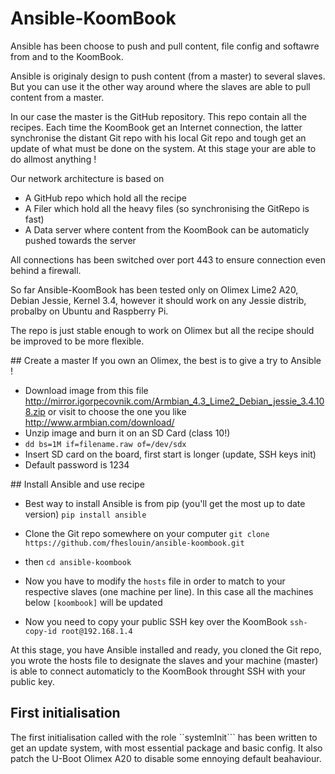 # Ansible-KoomBook
Ansible has been choose to push and pull content, file config and softawre from and to the KoomBook.

Ansible is originaly design to push content (from a master) to several slaves. But you can use it the other way around where the slaves are able to pull content from a master. 

In our case the master is the GitHub repository. This repo contain all the recipes. Each time the KoomBook get an Internet connection, the latter synchronise the distant Git repo with his local Git repo and tough get an update of what must be done on the system. At this stage your are able to do allmost anything !

Our network architecture is based on 
 - A GitHub repo which hold all the recipe 
 - A Filer which hold all the heavy files (so synchronising the GitRepo is fast)
 - A Data server where content from the KoomBook can be automaticly pushed towards the server

 All connections has been switched over port 443 to ensure connection even behind a firewall.

So far Ansible-KoomBook has been tested only on Olimex Lime2 A20, Debian Jessie, Kernel 3.4, however it should work on any Jessie distrib, probalby on Ubuntu and Raspberry Pi.

The repo is just stable enough to work on Olimex but all the recipe should be improved to be more flexible.

## Create a master 
If you own an Olimex, the best is to give a try to Ansible ! 
 - Download image from this file http://mirror.igorpecovnik.com/Armbian_4.3_Lime2_Debian_jessie_3.4.108.zip or visit to choose the one you like http://www.armbian.com/download/
 - Unzip image and burn it on an SD Card (class 10!)
 - ```dd bs=1M if=filename.raw of=/dev/sdx```
 - Insert SD card on the board, first start is longer (update, SSH keys init)
 - Default password is 1234

## Install Ansible and use recipe
 - Best way to install Ansible is from pip (you'll get the most up to date version)
```pip install ansible```

- Clone the Git repo somewhere on your computer 
```git clone https://github.com/fheslouin/ansible-koombook.git```
- then 
```cd ansible-koombook```

- Now you have to modify the ```hosts``` file in order to match to your respective slaves (one machine per line).
In this case all the machines below ```[koombook]``` will be updated

- Now you need to copy your public SSH key over the KoomBook
```ssh-copy-id root@192.168.1.4```

At this stage, you have Ansible installed and ready, you cloned the Git repo, you wrote the hosts file to designate the slaves and your machine (master) is able to connect automaticly to the KoomBook throught SSH with your public key.

## First initialisation 
The first initialisation called with the role ``systemInit``` has been written to get an update system, with most essential package and basic config. It also patch the U-Boot Olimex A20 to disable some ennoying default beahaviour. 